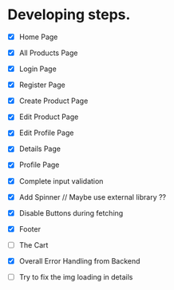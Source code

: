 # Developing steps.

-   [x] Home Page
-   [x] All Products Page
-   [x] Login Page
-   [x] Register Page
-   [x] Create Product Page
-   [x] Edit Product Page
-   [x] Edit Profile Page
-   [x] Details Page
-   [x] Profile Page
-   [x] Complete input validation
-   [x] Add Spinner // Maybe use external library ??
-   [x] Disable Buttons during fetching
-   [x] Footer
-   [ ] The Cart 
-   [x] Overall Error Handling from Backend
-   [ ] Try to fix the img loading in details

